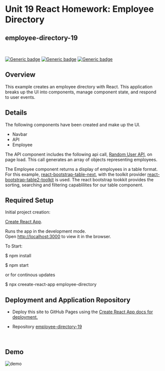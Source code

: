 # Unit 19 React Homework: Employee Directory
## employee-directory-19

<br>

[![Generic badge](https://img.shields.io/badge/Made%20with-React-blue.svg)](https://shields.io/)
[![Generic badge](https://img.shields.io/badge/Made%20with-JAVASCRIPT-yellow.svg)](https://shields.io/)
[![Generic badge](https://img.shields.io/badge/Used-Bootstrap%20Table-blue.svg)](https://shields.io/)



## Overview

This example creates an employee directory with React. This application breaks up the UI into components, manage component state, and respond to user events.

## Details

The following components have been created and make up the UI.

  * Navbar
  * API
  * Employee

The API component includes the following api call, [Random User API](https://randomuser.me/), on page load.  This call generates an array of objects representing employees.  

The Employee component returns a display of employees in a table format.  For this example, [react-bootstrap-table-next](https://www.npmjs.com/package/react-bootstrap-table-next), with the toolkit provider [react-bootstrap-table2-toolkit](https://www.npmjs.com/package/react-bootstrap-table2-toolkit) is used.  The react bootstrap tookkit provides the sorting, searching and filtering capablilites for our table component.


## Required Setup

Initial project creation:

[Create React App](https://github.com/facebook/create-react-app).

Runs the app in the development mode.\
Open [http://localhost:3000](http://localhost:3000) to view it in the browser.

To Start:

$ npm install

$ npm start

or for continous updates

$ npx creeate-react-app employee-directory


## Deployment and Application Repository

* Deploy this site to GitHub Pages using the [Create React App docs for deployment.](https://create-react-app.dev/docs/deployment/#github-pages)

* Repository [employee-directory-19](https://github.com/bootcampdev/employee-directory-19)

<br>

## Demo

![demo](ReactApp.gif)


